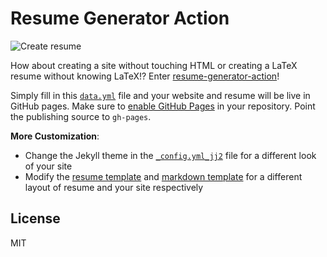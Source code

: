 # Resume Generator Action

![Create resume](https://github.com/ayan-b/resume-generator-action/workflows/Create%20resume/badge.svg)

How about creating a site without touching HTML or creating a LaTeX resume without knowing LaTeX!? Enter [resume-generator-action](github.com/ayan-b/resume-generator-action/)!

Simply fill in this [`data.yml`](https://github.com/ayan-b/resume-generator-action/blob/master/data.yml) file and your website and resume will be live in GitHub pages. Make sure to [enable GitHub Pages](https://docs.github.com/en/github/working-with-github-pages/configuring-a-publishing-source-for-your-github-pages-site) in your repository. Point the publishing source to `gh-pages`.

**More Customization**:

- Change the Jekyll theme in the [`_config.yml_jj2`](./templates/_config.yml_jj2) file for a different look of your site
- Modify the [resume template](./templates/resume.tex_jj2) and [markdown template](./templates/resume.md_jj2) for a different layout of resume and your site respectively

## License

MIT
